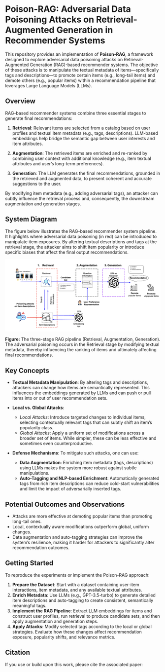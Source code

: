 
# Poison-RAG: Adversarial Data Poisoning Attacks on Retrieval-Augmented Generation in Recommender Systems

This repository provides an implementation of **Poison-RAG**, a framework designed to explore adversarial data poisoning attacks on Retrieval-Augmented Generation (RAG)-based recommender systems. The objective of these attacks is to manipulate the textual metadata of items—specifically tags and descriptions—to promote certain items (e.g., long-tail items) and demote others (e.g., popular items) within a recommendation pipeline that leverages Large Language Models (LLMs).

## Overview

RAG-based recommender systems combine three essential stages to generate final recommendations:

1. **Retrieval**: Relevant items are selected from a catalog based on user profiles and textual item metadata (e.g., tags, descriptions). LLM-based embeddings help bridge the semantic gap between user interests and item attributes.

2. **Augmentation**: The retrieved items are enriched and re-ranked by combining user context with additional knowledge (e.g., item textual attributes and user’s long-term preferences).

3. **Generation**: The LLM generates the final recommendations, grounded in the retrieved and augmented data, to present coherent and accurate suggestions to the user.

By modifying item metadata (e.g., adding adversarial tags), an attacker can subtly influence the retrieval process and, consequently, the downstream augmentation and generation stages.

## System Diagram

The figure below illustrates the RAG-based recommender system pipeline. It highlights where adversarial data poisoning (in red) can be introduced to manipulate item exposures. By altering textual descriptions and tags at the retrieval stage, the attacker aims to shift item popularity or introduce specific biases that affect the final output recommendations.

![Poison-RAG Pipeline](PoisonRAG.png)

**Figure:** The three-stage RAG pipeline (Retrieval, Augmentation, Generation). The adversarial poisoning occurs in the Retrieval stage by modifying textual metadata, thereby influencing the ranking of items and ultimately affecting final recommendations.

## Key Concepts

- **Textual Metadata Manipulation**: By altering tags and descriptions, attackers can change how items are semantically represented. This influences the embeddings generated by LLMs and can push or pull items into or out of user recommendation sets.

- **Local vs. Global Attacks**:
  - *Local Attacks*: Introduce targeted changes to individual items, selecting contextually relevant tags that can subtly shift an item’s popularity class.
  - *Global Attacks*: Apply a uniform set of modifications across a broader set of items. While simpler, these can be less effective and sometimes even counterproductive.

- **Defense Mechanisms**: To mitigate such attacks, one can use:
  - **Data Augmentation**: Enriching item metadata (tags, descriptions) using LLMs makes the system more robust against subtle manipulations.
  - **Auto-Tagging and NLP-based Enrichment**: Automatically generated tags from rich item descriptions can reduce cold-start vulnerabilities and limit the impact of adversarially inserted tags.

## Potential Outcomes and Observations

- Attacks are more effective at demoting popular items than promoting long-tail ones.
- Local, contextually aware modifications outperform global, uniform changes.
- Data augmentation and auto-tagging strategies can improve the system’s resilience, making it harder for attackers to significantly alter recommendation outcomes.

## Getting Started

To reproduce the experiments or implement the Poison-RAG approach:

1. **Prepare the Dataset**: Start with a dataset containing user-item interactions, item metadata, and any available textual attributes.
2. **Enrich Metadata**: Use LLMs (e.g., GPT-3.5-turbo) to generate detailed item descriptions and auto-tagging to create consistent, semantically meaningful tags.
3. **Implement the RAG Pipeline**: Extract LLM embeddings for items and construct user profiles, run retrieval to produce candidate sets, and then apply augmentation and generation steps.
4. **Apply Attacks**: Modify selected tags according to the local or global strategies. Evaluate how these changes affect recommendation exposure, popularity shifts, and relevance metrics.

## Citation

If you use or build upon this work, please cite the associated paper:

